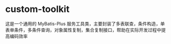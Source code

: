 # custom-toolkit

这是一个通用的 MyBatis-Plus 服务工具类，主要封装了多表联查，条件构造，单表单条件，多条件查询，对象属性复制，集合复制接口，帮助在实际开发过程中提高编码效率

